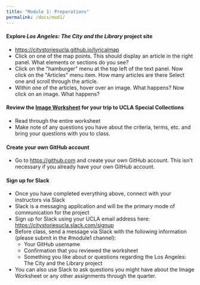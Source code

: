 ```yaml
---
title: "Module 1: Preparations"
permalink: /docs/mod1/
---
```


#### Explore *Los Angeles: The City and the Library* project site

* https://citystoriesucla.github.io/lyricalmap
* Click on one of the map points. This should display an article in the right panel. What elements or sections do you see?
* Click on the "hamburger" menu at the top left of the text panel. Now click on the "Articles" menu item. How many articles are there Select one and scroll through the article.
* Within one of the articles, hover over an image. What happens? Now click on an image. What happens?

#### Review the [Image Worksheet](https://github.com/CityStoriesUCLA/lyricalmap/blob/gh-pages/LACityLibraryImageWorksheet.pdf) for your trip to UCLA Special Collections

* Read through the entire worksheet
* Make note of any questions you have about the criteria, terms, etc. and bring your questions with you to class.

#### Create your own GitHub account

* Go to https://github.com and create your own GitHub account. This isn't necessary if you already have your own GitHub account.

#### Sign up for Slack

* Once you have completed everything above, connect with your instructors via Slack
* Slack is a messaging application and will be the primary mode of communication for the project
* Sign up for Slack using your UCLA email address here: https://citystoriesucla.slack.com/signup
* Before class, send a message via Slack with the following information (please submit in the #module1 channel):
    * Your GitHub username
    * Confirmation that you reviewed the worksheet
    * Something you like about or questions regarding the Los Angeles: The City and the Library project
* You can also use Slack to ask questions you might have about the Image Worksheet or any other assignments through the quarter.
